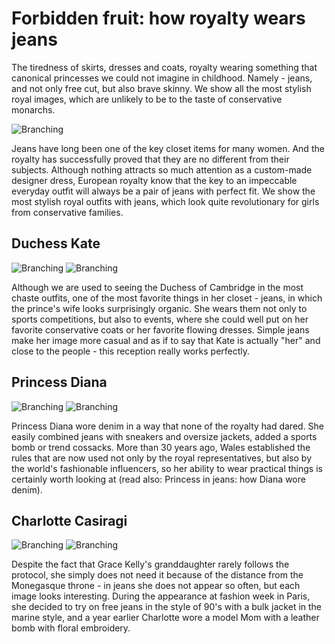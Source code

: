 # Forbidden fruit: how royalty wears jeans

The tiredness of skirts, dresses and coats, royalty wearing something that canonical princesses we could not imagine in childhood. Namely - jeans, and not only free cut, but also brave skinny. We show all the most stylish royal images, which are unlikely to be to the taste of conservative monarchs.

![Branching](persons1.jpg)

Jeans have long been one of the key closet items for many women. And the royalty has successfully proved that they are no different from their subjects. Although nothing attracts so much attention as a custom-made designer dress, European royalty know that the key to an impeccable everyday outfit will always be a pair of jeans with perfect fit. We show the most stylish royal outfits with jeans, which look quite revolutionary for girls from conservative families.

## Duchess Kate

![Branching](persons2.jpg)
![Branching](persons2_2.jpg)

Although we are used to seeing the Duchess of Cambridge in the most chaste outfits, one of the most favorite things in her closet - jeans, in which the prince's wife looks surprisingly organic. She wears them not only to sports competitions, but also to events, where she could well put on her favorite conservative coats or her favorite flowing dresses. Simple jeans make her image more casual and as if to say that Kate is actually "her" and close to the people - this reception really works perfectly.

## Princess Diana

![Branching](persons3.jpg)
![Branching](persons3_2.jpg)

Princess Diana wore denim in a way that none of the royalty had dared. She easily combined jeans with sneakers and oversize jackets, added a sports bomb or trend cossacks. More than 30 years ago, Wales established the rules that are now used not only by the royal representatives, but also by the world's fashionable influencers, so her ability to wear practical things is certainly worth looking at (read also: Princess in jeans: how Diana wore denim).

## Charlotte Casiragi

![Branching](persons4.jpg)
![Branching](persons4_2.jpg)

Despite the fact that Grace Kelly's granddaughter rarely follows the protocol, she simply does not need it because of the distance from the Monegasque throne - in jeans she does not appear so often, but each image looks interesting. During the appearance at fashion week in Paris, she decided to try on free jeans in the style of 90's with a bulk jacket in the marine style, and a year earlier Charlotte wore a model Mom with a leather bomb with floral embroidery.
